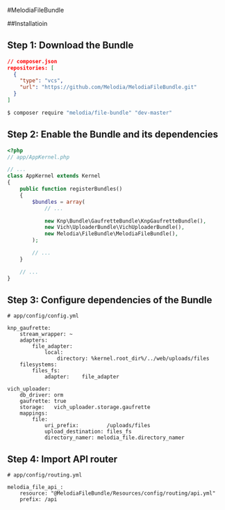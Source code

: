 #MelodiaFileBundle

##Installatioin

Step 1: Download the Bundle
---------------------------

```json
// composer.json
repositories: [
  {
    "type": "vcs",
    "url": "https://github.com/Melodia/MelodiaFileBundle.git"
  }
]
```

```bash
$ composer require "melodia/file-bundle" "dev-master"
```

Step 2: Enable the Bundle and its dependencies
-------------------------

```php
<?php
// app/AppKernel.php

// ...
class AppKernel extends Kernel
{
    public function registerBundles()
    {
        $bundles = array(
            // ...

            new Knp\Bundle\GaufretteBundle\KnpGaufretteBundle(),
            new Vich\UploaderBundle\VichUploaderBundle(),
            new Melodia\FileBundle\MelodiaFileBundle(),
        );

        // ...
    }

    // ...
}
```

Step 3: Configure dependencies of the Bundle
------------------------------------------------

```
# app/config/config.yml

knp_gaufrette:
    stream_wrapper: ~
    adapters:
        file_adapter:
            local:
                directory: %kernel.root_dir%/../web/uploads/files
    filesystems:
        files_fs:
            adapter:    file_adapter

vich_uploader:
    db_driver: orm
    gaufrette: true
    storage:   vich_uploader.storage.gaufrette
    mappings:
        file:
            uri_prefix:         /uploads/files
            upload_destination: files_fs
            directory_namer: melodia_file.directory_namer
```

Step 4: Import API router
-------------------------

```
# app/config/routing.yml

melodia_file_api_:
    resource: "@MelodiaFileBundle/Resources/config/routing/api.yml"
    prefix: /api
```

